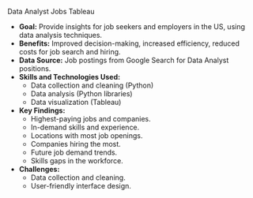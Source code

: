 Data Analyst Jobs Tableau


* **Goal:** Provide insights for job seekers and employers in the US, using data analysis techniques.
* **Benefits:** Improved decision-making, increased efficiency, reduced costs for job search and hiring.
* **Data Source:** Job postings from Google Search for Data Analyst positions. 
* **Skills and Technologies Used:**
    * Data collection and cleaning (Python)
    * Data analysis (Python libraries)
    * Data visualization (Tableau)
* **Key Findings:**
    * Highest-paying jobs and companies.
    * In-demand skills and experience.
    * Locations with most job openings.
    * Companies hiring the most.
    * Future job demand trends.
    * Skills gaps in the workforce.
* **Challenges:**
    * Data collection and cleaning.
    * User-friendly interface design.
